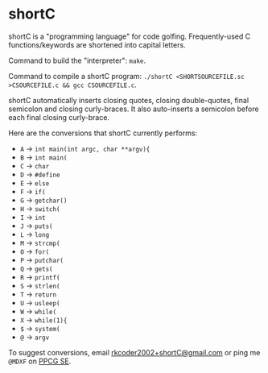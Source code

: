 # shortC
shortC is a "programming language" for code golfing. Frequently-used C functions/keywords are shortened into capital letters.

Command to build the "interpreter": `make`.

Command to compile a shortC program: `./shortC <SHORTSOURCEFILE.sc >CSOURCEFILE.c && gcc CSOURCEFILE.c`.

shortC automatically inserts closing quotes, closing double-quotes, final semicolon and closing curly-braces. It also auto-inserts a semicolon before each final closing curly-brace.

Here are the conversions that shortC currently performs:

 - `A` -> `int main(int argc, char **argv){`
 - `B` -> `int main(`
 - `C` -> `char `
 - `D` -> `#define `
 - `E` -> ` else `
 - `F` -> `if(`
 - `G` -> `getchar()`
 - `H` -> `switch(`
 - `I` -> `int `
 - `J` -> `puts(`
 - `L` -> `long `
 - `M` -> `strcmp(`
 - `O` -> `for(`
 - `P` -> `putchar(`
 - `Q` -> `gets(`
 - `R` -> `printf(`
 - `S` -> `strlen(`
 - `T` -> `return `
 - `U` -> `usleep(`
 - `W` -> `while(`
 - `X` -> `while(1){`
 - `$` -> `system(`
 - `@` -> `argv`

To suggest conversions, email rkcoder2002+shortC@gmail.com or ping me `@MDXF` on [PPCG SE](//codegolf.stackexchange.com).
